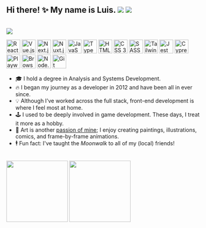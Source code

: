 ## Hi there! ✨ My name is Luis. <a href="https://www.linkedin.com/in/louizard/"><img src="https://img.shields.io/badge/LinkedIn-0077B5?style=for-the-badge&logo=linkedin&logoColor=white" /></a> <a href="https://luizard.com"><img src="https://img.shields.io/static/v1?message=portfolio&color=black&style=for-the-badge&label=" /></a>

<br/>

<img src="https://user-images.githubusercontent.com/2921281/236961907-2c85d9cc-044f-4ba7-b9b0-907eae91abcc.gif" />

<br/>

<img height="36rem" title="React.js" src="https://cdn.jsdelivr.net/gh/devicons/devicon/icons/react/react-original.svg" /> <img height="36rem" title="Vue.js" src="https://cdn.jsdelivr.net/gh/devicons/devicon/icons/vuejs/vuejs-original.svg" /> <img height="36rem" title="Next.js" src="https://cdn.jsdelivr.net/gh/devicons/devicon/icons/nextjs/nextjs-original.svg" /> <img height="36rem" title="Nuxt.js" src="https://cdn.jsdelivr.net/gh/devicons/devicon/icons/nuxtjs/nuxtjs-original.svg" /> <img height="36rem" title="JavaScript" src="https://cdn.jsdelivr.net/gh/devicons/devicon/icons/javascript/javascript-plain.svg" /> <img height="36rem" title="TypeScript" src="https://cdn.jsdelivr.net/gh/devicons/devicon/icons/typescript/typescript-plain.svg" /> <img height="36rem" title="HTML 5" src="https://cdn.jsdelivr.net/gh/devicons/devicon/icons/html5/html5-plain.svg" /> <img height="36rem" title="CSS 3" src="https://cdn.jsdelivr.net/gh/devicons/devicon/icons/css3/css3-plain.svg" /> <img height="36rem" title="SASS" src="https://cdn.jsdelivr.net/gh/devicons/devicon/icons/sass/sass-original.svg" /> <img height="36rem" title="Tailwind CSS" src="https://cdn.jsdelivr.net/gh/devicons/devicon/icons/tailwindcss/tailwindcss-original.svg" /> <img height="36rem" title="Jest" src="https://cdn.jsdelivr.net/gh/devicons/devicon/icons/jest/jest-plain.svg" /> <img height="36rem" title="Cypress" src="https://cdn.jsdelivr.net/gh/devicons/devicon/icons/cypressio/cypressio-plain.svg" /> <img height="36rem" title="Playwright" src="https://cdn.jsdelivr.net/gh/devicons/devicon/icons/playwright/playwright-plain.svg" /> <img height="36rem" title="BrowserStack" src="https://cdn.jsdelivr.net/gh/devicons/devicon/icons/browserstack/browserstack-plain.svg" /> <img height="36rem" title="Node.js" src="https://cdn.jsdelivr.net/gh/devicons/devicon/icons/nodejs/nodejs-plain.svg" /> <img height="36rem" title="Git" src="https://cdn.jsdelivr.net/gh/devicons/devicon/icons/git/git-original.svg" />

- 🎓 I hold a degree in Analysis and Systems Development.
- 🔥 I began my journey as a developer in 2012 and have been all in ever since.
- 💡 Although I’ve worked across the full stack, front-end development is where I feel most at home.
- 🕹️ I used to be deeply involved in game development. These days, I treat it more as a hobby.
- 🎨 Art is another [passion of mine](https://luisousarte.tumblr.com/); I enjoy creating paintings, illustrations, comics, and frame-by-frame animations.
- 🕴️ Fun fact: I've taught the _Moonwalk_ to all of my (local) friends!

<br/>

<div>
  <img
    style="height: 10rem"
    src="https://github-readme-stats.vercel.app/api/top-langs/?username=lousousa&theme=dark&layout=compact&hide=lua,css,less"
  />
  <img
    style="height: 10rem"
    src="https://github-readme-stats.vercel.app/api?username=lousousa&theme=dark&hide=stars,issues,contribs"
  />
</div>
